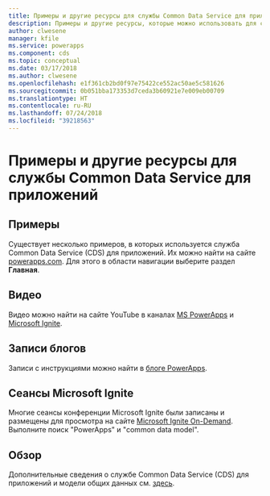 ```yaml
---
title: Примеры и другие ресурсы для службы Common Data Service для приложений | Документация Майкрософт
description: Примеры и другие ресурсы, которые можно использовать для создания приложений в службе PowerApps.
author: clwesene
manager: kfile
ms.service: powerapps
ms.component: cds
ms.topic: conceptual
ms.date: 03/17/2018
ms.author: clwesene
ms.openlocfilehash: e1f361cb2bd0f97e75422ce552ac50ae5c581626
ms.sourcegitcommit: 0b051bba173353d7ceda3b60921e7e009eb00709
ms.translationtype: HT
ms.contentlocale: ru-RU
ms.lasthandoff: 07/24/2018
ms.locfileid: "39218563"
---
```

# <a name="samples-and-other-resources-for-common-data-service-for-apps"></a>Примеры и другие ресурсы для службы Common Data Service для приложений
## <a name="samples"></a>Примеры
Существует несколько примеров, в которых используется служба Common Data Service (CDS) для приложений. Их можно найти на сайте [powerapps.com](https://web.powerapps.com?utm_source=padocs&utm_medium=linkinadoc&utm_campaign=referralsfromdoc). Для этого в области навигации выберите раздел **Главная**.

## <a name="videos"></a>Видео
Видео можно найти на сайте YouTube в каналах [MS PowerApps](https://www.youtube.com/channel/UCGfWR2ekfRFckLjev6eQYLg) и [Microsoft Ignite](https://www.youtube.com/channel/UCrhJmfAGQ5K81XQ8_od1iTg).

## <a name="blog-posts"></a>Записи блогов
Записи с инструкциями можно найти в [блоге PowerApps](https://powerapps.microsoft.com/blog/).

## <a name="microsoft-ignite-sessions"></a>Сеансы Microsoft Ignite
Многие сеансы конференции Microsoft Ignite были записаны и размещены для просмотра на сайте [Microsoft Ignite On-Demand](https://myignite.microsoft.com/videos). Выполните поиск "PowerApps" и "common data model".

## <a name="overview"></a>Обзор
Дополнительные сведения о службе Common Data Service (CDS) для приложений и модели общих данных см. [здесь](https://docs.microsoft.com/common-data-service/entity-reference/security-model).

